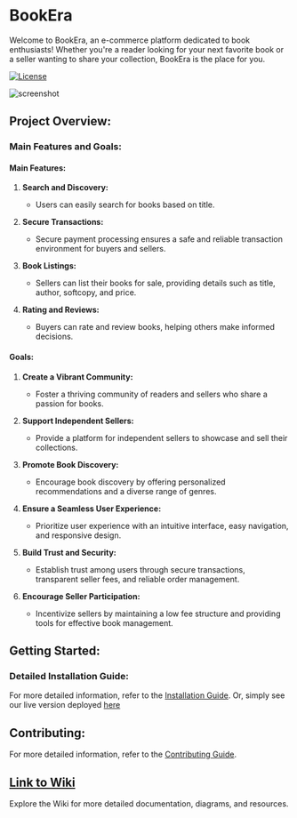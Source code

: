 # BookEra

Welcome to BookEra, an e-commerce platform dedicated to book enthusiasts! Whether you're a reader looking for your next favorite book or a seller wanting to share your collection, BookEra is the place for you.

[![License](https://img.shields.io/badge/license-MIT-blue.svg)](LICENSE)

![screenshot](https://res.cloudinary.com/ein39/image/upload/v1703270311/bookstore/dviis5epcpzeityc5pcr.png)

## Project Overview:
### Main Features and Goals:
#### Main Features:

1. **Search and Discovery:**
   - Users can easily search for books based on title.

2. **Secure Transactions:**
   - Secure payment processing ensures a safe and reliable transaction environment for buyers and sellers.

3. **Book Listings:**
   - Sellers can list their books for sale, providing details such as title, author, softcopy, and price.

4. **Rating and Reviews:**
   - Buyers can rate and review books, helping others make informed decisions.

#### Goals:

1. **Create a Vibrant Community:**
   - Foster a thriving community of readers and sellers who share a passion for books.

2. **Support Independent Sellers:**
   - Provide a platform for independent sellers to showcase and sell their collections.

3. **Promote Book Discovery:**
   - Encourage book discovery by offering personalized recommendations and a diverse range of genres.

4. **Ensure a Seamless User Experience:**
   - Prioritize user experience with an intuitive interface, easy navigation, and responsive design.

5. **Build Trust and Security:**
   - Establish trust among users through secure transactions, transparent seller fees, and reliable order management.

6. **Encourage Seller Participation:**
   - Incentivize sellers by maintaining a low fee structure and providing tools for effective book management.



## Getting Started:

### Detailed Installation Guide:
For more detailed information, refer to the [Installation Guide](https://github.com/3ein39/BookEra/wiki/Installation-Guide).
Or, simply see our live version deployed [here](https://book-era-204eb81fbc60.herokuapp.com/)

## Contributing:

For more detailed information, refer to the [Contributing Guide](https://github.com/3ein39/BookEra/wiki/Contribution-Guide).


## [Link to Wiki](https://github.com/3ein39/BookEra/wiki/)

Explore the Wiki for more detailed documentation, diagrams, and resources.
